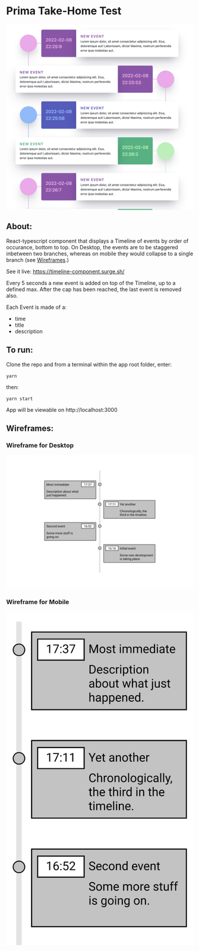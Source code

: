 # Prima Take-Home Test

![component-image](https://github.com/mokhld/timeline-react-component/blob/main/react-component-timeline.png?raw=true)

## About:

React-typescript component that displays a Timeline of events by order of occurance, bottom to top. On Desktop, the events are to be staggered inbetween two branches, whereas on mobile they would collapse to a single branch (see [Wireframes](#the-end-result).)

See it live: https://timeline-component.surge.sh/

Every 5 seconds a new event is added on top of the Timeline, up to a defined max. After the cap has been reached, the last event is removed also.

Each Event is made of a:

- time
- title
- description

## To run:

Clone the repo and from a terminal within the app root folder, enter:

```
yarn
```

then:

```
yarn start
```

App will be viewable on http://localhost:3000

## Wireframes:

### Wireframe for Desktop

![wireframe-desktop](https://github.com/mokhld/timeline-react-component/blob/main/timeline-desktop.jpg?raw=true)

### Wireframe for Mobile

![wireframe-desktop](https://github.com/mokhld/timeline-react-component/blob/main/timeline-mobile.jpg?raw=true)
